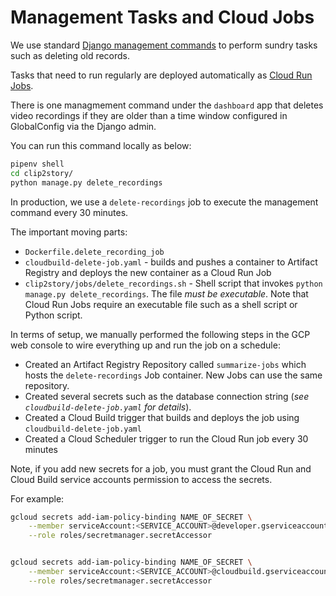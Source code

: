 # Management Tasks and Cloud Jobs

We use standard [Django management commands][] to perform sundry tasks such as deleting old records.

Tasks that need to run regularly are deployed automatically as [Cloud Run Jobs][].

There is one managmement command under the `dashboard` app that deletes video recordings if they are older than a time window configured in GlobalConfig via the Django admin.

You can run this command locally as below:

```bash
pipenv shell
cd clip2story/
python manage.py delete_recordings
```

In production, we use a `delete-recordings` job to execute the management command every 30 minutes.

The important moving parts:

- `Dockerfile.delete_recording_job`
- `cloudbuild-delete-job.yaml` - builds and pushes a container to Artifact Registry and deploys the new container as a Cloud Run Job
- `clip2story/jobs/delete_recordings.sh` - Shell script that invokes `python manage.py delete_recordings`. The file *must be executable*. Note that Cloud Run Jobs require an executable file such as a shell script or Python script.

In terms of setup, we manually performed the following steps in the GCP web console to wire everything up and run the job on a schedule:

- Created an Artifact Registry Repository called `summarize-jobs` which hosts the `delete-recordings` Job container. New Jobs can use the same repository.
- Created several secrets such as the database connection string (*see `cloudbuild-delete-job.yaml` for details*).
- Created a Cloud Build trigger that builds and deploys the job using `cloudbuild-delete-job.yaml`
- Created a Cloud Scheduler trigger to run the Cloud Run job every 30 minutes

Note, if you add new secrets for a job, you must grant the Cloud Run and Cloud Build service accounts permission to access the secrets.

For example:

```bash
gcloud secrets add-iam-policy-binding NAME_OF_SECRET \
    --member serviceAccount:<SERVICE_ACCOUNT>@developer.gserviceaccount.com \
    --role roles/secretmanager.secretAccessor


gcloud secrets add-iam-policy-binding NAME_OF_SECRET \
    --member serviceAccount:<SERVICE_ACCOUNT>@cloudbuild.gserviceaccount.com \
    --role roles/secretmanager.secretAccessor
```


[Django management commands]: https://docs.djangoproject.com/en/4.2/howto/custom-management-commands/
[Cloud Run Jobs]: https://cloud.google.com/run/docs/quickstarts/jobs
